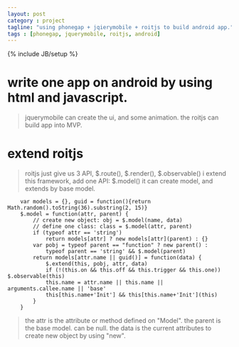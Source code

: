 ```yaml
---
layout: post
category : project
tagline: "using phonegap + jqierymobile + roitjs to build android app."
tags : [phonegap, jquerymobile, roitjs, android]
---
```

{% include JB/setup %}

# write one app on android by using html and javascript.
> jquerymobile can create the ui, and some animation.
> the roitjs can build app into MVP.

# extend roitjs
> roitjs just give us 3 API, $.route(), $.render(), $.observable()
> i extend this framework, add one API: $.model()
> it can create model, and extends by base model.

		var models = {}, guid = function(){return Math.random().toString(36).substring(2, 15)}
		$.model = function(attr, parent) {
		    // create new object: obj = $.model(name, data)
		    // define one class: class = $.model(attr, parent)
		    if (typeof attr == 'string') 
		        return models[attr] ? new models[attr](parent) : {}
		    var pobj = typeof parent == "function" ? new parent() : 
		        typeof parent == 'string' && $.model(parent)
		    return models[attr.name || guid()] = function(data) {
		        $.extend(this, pobj, attr, data)
		        if (!(this.on && this.off && this.trigger && this.one)) $.observable(this)
		        this.name = attr.name || this.name || arguments.callee.name || 'base'
		        this[this.name+'Init'] && this[this.name+'Init'](this)
		    }
		} 

> the attr is the attribute or method defined on "Model".
> the parent is the base model. can be null.
> the data is the current attributes to create new object by using "new". 
